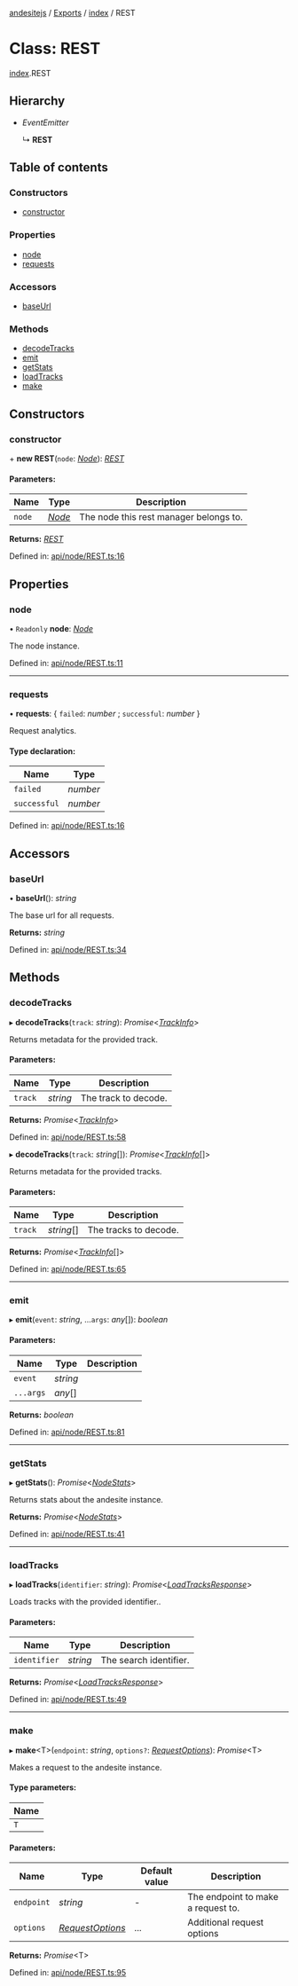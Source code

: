 [andesitejs](../README.md) / [Exports](../modules.md) / [index](../modules/index.md) / REST

# Class: REST

[index](../modules/index.md).REST

## Hierarchy

* *EventEmitter*

  ↳ **REST**

## Table of contents

### Constructors

- [constructor](index.rest.md#constructor)

### Properties

- [node](index.rest.md#node)
- [requests](index.rest.md#requests)

### Accessors

- [baseUrl](index.rest.md#baseurl)

### Methods

- [decodeTracks](index.rest.md#decodetracks)
- [emit](index.rest.md#emit)
- [getStats](index.rest.md#getstats)
- [loadTracks](index.rest.md#loadtracks)
- [make](index.rest.md#make)

## Constructors

### constructor

\+ **new REST**(`node`: [*Node*](api/node/node.node.md)): [*REST*](api/node/rest.rest.md)

#### Parameters:

Name | Type | Description |
------ | ------ | ------ |
`node` | [*Node*](api/node/node.node.md) | The node this rest manager belongs to.    |

**Returns:** [*REST*](api/node/rest.rest.md)

Defined in: [api/node/REST.ts:16](https://github.com/Lavaclient/andesite/blob/7241e28/src/api/node/REST.ts#L16)

## Properties

### node

• `Readonly` **node**: [*Node*](api/node/node.node.md)

The node instance.

Defined in: [api/node/REST.ts:11](https://github.com/Lavaclient/andesite/blob/7241e28/src/api/node/REST.ts#L11)

___

### requests

• **requests**: { `failed`: *number* ; `successful`: *number*  }

Request analytics.

#### Type declaration:

Name | Type |
------ | ------ |
`failed` | *number* |
`successful` | *number* |

Defined in: [api/node/REST.ts:16](https://github.com/Lavaclient/andesite/blob/7241e28/src/api/node/REST.ts#L16)

## Accessors

### baseUrl

• **baseUrl**(): *string*

The base url for all requests.

**Returns:** *string*

Defined in: [api/node/REST.ts:34](https://github.com/Lavaclient/andesite/blob/7241e28/src/api/node/REST.ts#L34)

## Methods

### decodeTracks

▸ **decodeTracks**(`track`: *string*): *Promise*<[*TrackInfo*](../interfaces/api/types.trackinfo.md)\>

Returns metadata for the provided track.

#### Parameters:

Name | Type | Description |
------ | ------ | ------ |
`track` | *string* | The track to decode.    |

**Returns:** *Promise*<[*TrackInfo*](../interfaces/api/types.trackinfo.md)\>

Defined in: [api/node/REST.ts:58](https://github.com/Lavaclient/andesite/blob/7241e28/src/api/node/REST.ts#L58)

▸ **decodeTracks**(`track`: *string*[]): *Promise*<[*TrackInfo*](../interfaces/api/types.trackinfo.md)[]\>

Returns metadata for the provided tracks.

#### Parameters:

Name | Type | Description |
------ | ------ | ------ |
`track` | *string*[] | The tracks to decode.    |

**Returns:** *Promise*<[*TrackInfo*](../interfaces/api/types.trackinfo.md)[]\>

Defined in: [api/node/REST.ts:65](https://github.com/Lavaclient/andesite/blob/7241e28/src/api/node/REST.ts#L65)

___

### emit

▸ **emit**(`event`: *string*, ...`args`: *any*[]): *boolean*

#### Parameters:

Name | Type | Description |
------ | ------ | ------ |
`event` | *string* |  |
`...args` | *any*[] |     |

**Returns:** *boolean*

Defined in: [api/node/REST.ts:81](https://github.com/Lavaclient/andesite/blob/7241e28/src/api/node/REST.ts#L81)

___

### getStats

▸ **getStats**(): *Promise*<[*NodeStats*](../interfaces/api/types.nodestats.md)\>

Returns stats about the andesite instance.

**Returns:** *Promise*<[*NodeStats*](../interfaces/api/types.nodestats.md)\>

Defined in: [api/node/REST.ts:41](https://github.com/Lavaclient/andesite/blob/7241e28/src/api/node/REST.ts#L41)

___

### loadTracks

▸ **loadTracks**(`identifier`: *string*): *Promise*<[*LoadTracksResponse*](../interfaces/api/types.loadtracksresponse.md)\>

Loads tracks with the provided identifier..

#### Parameters:

Name | Type | Description |
------ | ------ | ------ |
`identifier` | *string* | The search identifier.    |

**Returns:** *Promise*<[*LoadTracksResponse*](../interfaces/api/types.loadtracksresponse.md)\>

Defined in: [api/node/REST.ts:49](https://github.com/Lavaclient/andesite/blob/7241e28/src/api/node/REST.ts#L49)

___

### make

▸ **make**<T\>(`endpoint`: *string*, `options?`: [*RequestOptions*](../modules/api_node_rest.md#requestoptions)): *Promise*<T\>

Makes a request to the andesite instance.

#### Type parameters:

Name |
------ |
`T` |

#### Parameters:

Name | Type | Default value | Description |
------ | ------ | ------ | ------ |
`endpoint` | *string* | - | The endpoint to make a request to.   |
`options` | [*RequestOptions*](../modules/api_node_rest.md#requestoptions) | ... | Additional request options    |

**Returns:** *Promise*<T\>

Defined in: [api/node/REST.ts:95](https://github.com/Lavaclient/andesite/blob/7241e28/src/api/node/REST.ts#L95)
